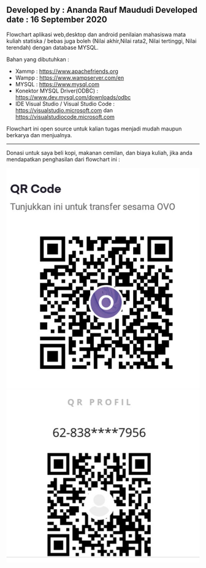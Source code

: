 Developed by : Ananda Rauf Maududi
Developed date : 16 September 2020
-----------------------------------------------------------------------------------------------------------------------

Flowchart aplikasi web,desktop dan android penilaian mahasiswa mata kuliah statiska  / bebas juga boleh (Nilai akhir,Nilai rata2, Nilai tertinggi, Nilai terendah) dengan database MYSQL.

Bahan yang dibutuhkan :

- Xammp : https://www.apachefriends.org
- Wampp : https://www.wampserver.com/en
- MYSQL : https://www.mysql.com
- Konektor MYSQL Driver(ODBC) : https://www.dev.mysql.com/downloads/odbc
- IDE Visual Studio / Visual Studio Code : https://visualstudio.microsoft.com dan https://visualstudiocode.microsoft.com


Flowchart ini open source untuk kalian tugas menjadi mudah maupun berkarya dan menjualnya.

------------------------------------------------------------------------------------------------------

Donasi untuk saya beli kopi, makanan cemilan, dan biaya kuliah, jika anda mendapatkan penghasilan dari flowchart ini :

![alt text](https://raw.githubusercontent.com/AnandaRauf/Flowchart-penilaian-nilai-akhir-rata-rendah-tinggi-mhs/master/OvoCash.jpg)
![alt text](https://raw.githubusercontent.com/AnandaRauf/Flowchart-penilaian-nilai-akhir-rata-rendah-tinggi-mhs/master/Dana.jpg)


